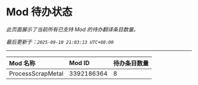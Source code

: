 # Mod 待办状态

*此页面展示了当前所有已支持 Mod 的待办翻译条目数量。*

*最后更新于：`2025-09-10 21:03:13 UTC+08:00`*

---

| Mod 名称 | Mod ID | 待办条目数量 |
| :--- | :--- | :--- |
| ProcessScrapMetal | 3392186364 | 8 |
